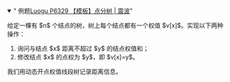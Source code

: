 <details open class="note"><summary>" 例题<a href="https://www.luogu.com.cn/problem/P6329">Luogu P6329 【模板】点分树 | 震波</a>"</summary><p>给定一棵有 $n$ 个结点的树，树上每个结点都有一个权值 $v[x]$。实现以下两种操作：</p><ol>
<li>询问与结点 $x$ 距离不超过 $y$ 的结点权值和；</li>
<li>修改结点 $x$ 的点权为 $y$，即 $v[x]=y$。</li>
</ol></details>
<p>我们用动态开点权值线段树记录距离信息。</p>
